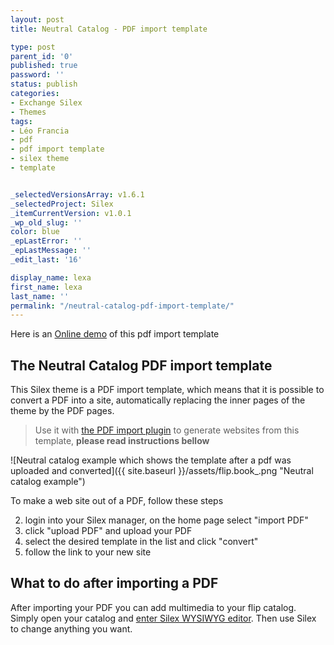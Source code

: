 ```yaml
---
layout: post
title: Neutral Catalog - PDF import template

type: post
parent_id: '0'
published: true
password: ''
status: publish
categories:
- Exchange Silex
- Themes
tags:
- Léo Francia
- pdf
- pdf import template
- silex theme
- template


_selectedVersionsArray: v1.6.1
_selectedProject: Silex
_itemCurrentVersion: v1.0.1
_wp_old_slug: ''
color: blue
_epLastError: ''
_epLastMessage: ''
_edit_last: '16'

display_name: lexa
first_name: lexa
last_name: ''
permalink: "/neutral-catalog-pdf-import-template/"
---
```


Here is an [Online demo](http://www.silexprod.com/neutral.catalog "Online demo of the neutral catalog flip book pdf template") of this pdf import template  

The Neutral Catalog PDF import template
---------------------------------------

This Silex theme is a PDF import template, which means that it is possible to convert a PDF into a site, automatically replacing the inner pages of the theme by the PDF pages.

> Use it with [the PDF import plugin](https://www.silexlabs.org/?p=1387) to generate websites from this template, **please read instructions bellow**

![Neutral catalog example which shows the template after a pdf was uploaded and converted]({{ site.baseurl }}/assets/flip.book_.png "Neutral catalog example")

To make a web site out of a PDF, follow these steps


2.  login into your Silex manager, on the home page select "import PDF"
3.  click "upload PDF" and upload your PDF
4.  select the desired template in the list and click "convert"
5.  follow the link to your new site

What to do after importing a PDF
--------------------------------

After importing your PDF you can add multimedia to your flip catalog. Simply open your catalog and [enter Silex WYSIWYG editor](https://www.silexlabs.org/?page_id=293). Then use Silex to change anything you want.